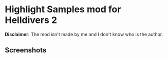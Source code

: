# Highlight Samples mod for Helldivers 2
**Disclaimer:** The mod isn't made by me and I don't know who is the author.

## Screenshots
